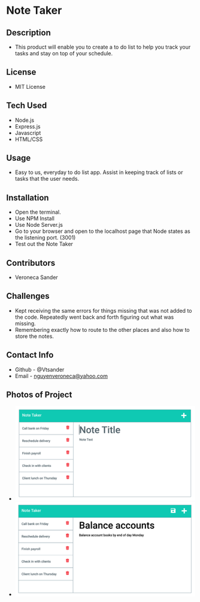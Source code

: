 # Note Taker

## Description
 - This product will enable you to create a to do list to help you track your tasks and stay on top of your schedule.
## License 
 - MIT License
## Tech Used
 - Node.js
 - Express.js
 - Javascript
 - HTML/CSS
## Usage
 - Easy to us, everyday to do list app. Assist in keeping track of lists or tasks that the user needs.
## Installation
 - Open the terminal.
 - Use NPM Install
 - Use Node Server.js
 - Go to your browser and open to the localhost page that Node states as the listening port. (3001)
 - Test out the Note Taker
## Contributors
 - Veroneca Sander
## Challenges
 - Kept receiving the same errors for things missing that was not added to the code. Repeatedly went back and forth figuring out what was missing.
 - Remembering exactly how to route to the other places and also how to store the notes.
## Contact Info
 - Github - @Vtsander
 - Email - nguyenveroneca@yahoo.com
## Photos of Project
 - <img src="./Assets/Example1.png">
 - <img src="./Assets/Example2.png">